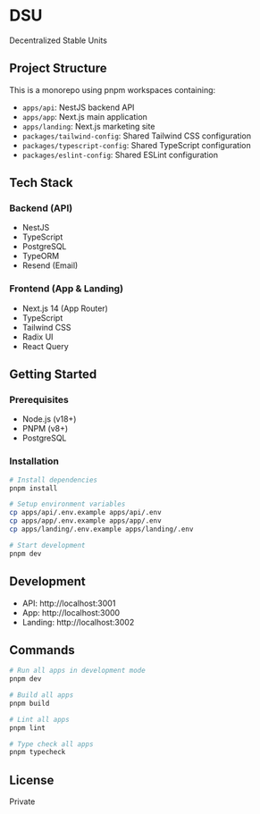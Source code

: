 # DSU

Decentralized Stable Units

## Project Structure

This is a monorepo using pnpm workspaces containing:

- `apps/api`: NestJS backend API
- `apps/app`: Next.js main application
- `apps/landing`: Next.js marketing site
- `packages/tailwind-config`: Shared Tailwind CSS configuration
- `packages/typescript-config`: Shared TypeScript configuration
- `packages/eslint-config`: Shared ESLint configuration

## Tech Stack

### Backend (API)
- NestJS
- TypeScript
- PostgreSQL
- TypeORM
- Resend (Email)

### Frontend (App & Landing)
- Next.js 14 (App Router)
- TypeScript
- Tailwind CSS
- Radix UI
- React Query

## Getting Started

### Prerequisites

- Node.js (v18+)
- PNPM (v8+)
- PostgreSQL

### Installation

```bash
# Install dependencies
pnpm install

# Setup environment variables
cp apps/api/.env.example apps/api/.env
cp apps/app/.env.example apps/app/.env
cp apps/landing/.env.example apps/landing/.env

# Start development
pnpm dev
```

## Development

- API: http://localhost:3001
- App: http://localhost:3000
- Landing: http://localhost:3002

## Commands

```bash
# Run all apps in development mode
pnpm dev

# Build all apps
pnpm build

# Lint all apps
pnpm lint

# Type check all apps
pnpm typecheck
```

## License

Private 